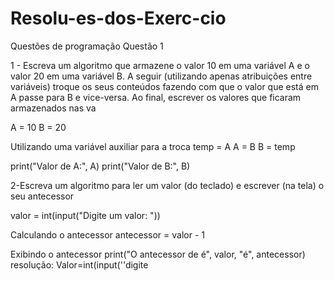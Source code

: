 # Resolu-es-dos-Exerc-cio
Questões de programação
Questão 1 

1 - Escreva um algoritmo que armazene o valor 10 em uma variável A e o valor 20 em uma variável B. A seguir (utilizando apenas atribuições entre variáveis) troque os seus conteúdos fazendo com que o valor que está em A passe para B e vice-versa. Ao final, escrever os valores que ficaram armazenados nas va


A = 10
B = 20

 Utilizando uma variável auxiliar para a troca
temp = A
A = B
B = temp

print("Valor de A:", A)
print("Valor de B:", B)

2-Escreva um algoritmo para ler um valor (do teclado) e escrever (na tela) o seu antecessor

valor = int(input("Digite um valor: "))

Calculando o antecessor
antecessor = valor - 1

 Exibindo o antecessor
print("O antecessor de é", valor, "é", antecessor)
 resolução: 
 Valor=int(input(''digite 

